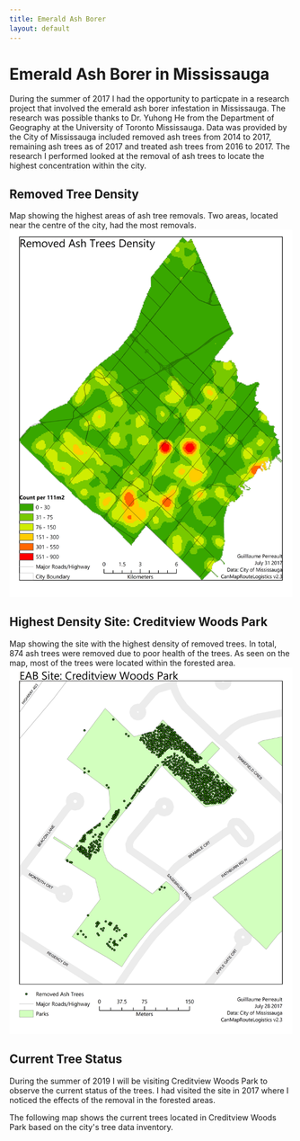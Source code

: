 ```yaml
---
title: Emerald Ash Borer
layout: default
---
```

# Emerald Ash Borer in Mississauga
During the summer of 2017 I had the opportunity to particpate in a research project that involved the emerald ash borer infestation in Mississauga. The research was possible thanks to Dr. Yuhong He from the Department of Geography at the University of Toronto Mississauga. Data was provided by the City of Mississauga included removed ash trees from 2014 to 2017, remaining ash trees as of 2017 and treated ash trees from 2016 to 2017. The research I performed looked at the removal of ash trees to locate the highest concentration within the city.

## Removed Tree Density
Map showing the highest areas of ash tree removals. Two areas, located near the centre of the city, had the most removals.
![EAB Density Map](./EABRemovalDensity_1.jpg)

## Highest Density Site: Creditview Woods Park
Map showing the site with the highest density of removed trees. In total, 874 ash trees were removed due to poor health of the trees. As seen on the map, most of the trees were located within the forested area.
![EAB Site Removal](./MissSite1_1.jpg)

## Current Tree Status
During the summer of 2019 I will be visiting Creditview Woods Park to observe the current status of the trees. I had visited the site in 2017 where I noticed the effects of the removal in the forested areas.

The following map shows the current trees located in Creditview Woods Park based on the city's tree data inventory.
<div id="mapidtreecwp" style="width: 700px; height: 950px">
      <script>
            var mymaptreecwp = L.map('mapidtreecwp').setView([43.580222, -79.662720], 16);
            L.tileLayer('https://api.tiles.mapbox.com/v4/{id}/{z}/{x}/{y}.png?access_token={accessToken}', {
                  attribution: 'City-owned Tree Inventory - MississaugaData, 03/04/2019 <br>Map data &copy; <a href="https://www.openstreetmap.org/">OpenStreetMap</a> contributors, <a href="https://creativecommons.org/licenses/by-sa/2.0/">CC-BY-SA</a>, Imagery © <a href="https://www.mapbox.com/">Mapbox</a>',
                  maxZoom: 18,
                  id: 'mapbox.streets',
                  accessToken: 'pk.eyJ1IjoiZ3BlcnJlYXVsdDkxIiwiYSI6ImNqdXJqYmxubTBpbDU0M25wdm5hMnk2dGEifQ.xS5T9S5SvQKL8wiChwUErA'
            }).addTo(mymaptreecwp);
            var geojsonMarkerCWP = {
                  radius: 3,
                  fillColor: "#259ff0",
                  color: "#000",
                  weight: 1,
                  opacity: 1,
                  fillOpacity: 0.8
            };
            function getTreeColor(d) {
              switch(d){
                case 'ACCOLATE ELM': return  "#a8f8a8";
                case 'Accolate Elm': return  "#a8f8a8";
                case 'AMERICAN ELM': return "#780000";
                case 'American Elm': return "#780000";
                case 'ASH SPP.': return "#fe0001";
                case 'Ash SPP.': return "#fe0001";
                case 'AUSTRIAN PINE': return "#08f808";
                case 'Austrian Pine': return "#08f808";
                case 'BASSWOOD LINDEN': return "#c0feff";
                case 'Basswood Linden': return "#c0feff";
                case 'BUR OAK': return "#880888";
                case 'Bur Oak': return "#880888";
                case 'Colorado Blue Spruce': return "#78a2ff";
                case 'COLORADO BLUE SPRUCE': return "#78a2ff";
                case 'COLORADO SPRUCE': return "#96c2ff";
                case 'Colorado Spruce': return "#96c2ff";
                case 'COLUMNAR NORWAY MAPLE': return "#00a001";
                case 'Columnar Norway Maple': return "#00a001";
                case 'COMMON ZELKOVA': return "#fee601";
                case 'Common Zelkova': return "#fee601";
                case 'DEADOO': return "#fecc01";
                case 'Deadoo': return "#fecc01";
                case 'EASTERN WHITE CEDAR': return "#fe9a01";
                case 'Eastern White Cedar': return "#fe9a01";
                case 'FALSE CYPRUS': return "#feb401";
                case 'False Cyprus': return "#feb401";
                case 'GLENLEVEN LINDEN': return "#0c0c0d";
                case 'Glenleven Linden': return "#0c0c0d";
                case 'HONEY LOCUST': return "#363636";
                case 'Honey Locust': return "#363636";
                case 'IRON WOOD': return "#877878";
                case 'Iron Wood': return "#877878";
                case 'IVORY SILK JAPANESE LILAC': return "#9494a1";
                case 'Ivory Silk Japanese Lilac': return "#9494a1";
                case 'LITTLELEAF LINDEN': return "#d67ad0";
                case 'Littleleaf Linden': return "#d67ad0";
                case 'NORWAY MAPLE': return "#705039";
                case 'Norway Maple': return "#705039";
                case 'RED MAPLE': return "#705039";
                case 'Red Maple': return "#705039";
                case 'RED OAK': return "#705039";
                case 'Red Oak': return "#705039";
                case 'SCOTCH PINE': return "#705039";
                case 'Scotch Pine': return "#705039";
                case 'SHAGBARK HICKORY': return "#705039";
                case 'Shagbark Hickory': return "#705039";
                case 'SILVER MAPLE': return "#705039";
                case 'Silver Maple': return "#705039";
                case 'STUMP': return "#705039";
                case 'Stump': return "#705039";
                case 'SUGAR MAPLE': return "#705039";
                case 'Sugar Maple': return "#705039";
                case 'TREMBLING POPLAR': return "#705039";
                case 'Trembling Poplar': return "#705039";
                case 'WHITE OAK': return "#705039";
                case 'White Oak': return "#705039";
                case 'WHITE PINE': return "#705039";
                case 'White Pine': return "#705039";
                case 'WHITE SPRUCE': return "#705039";
                case 'White Spruce': return "#705039";
                default: return '#ffffff'
              }

            }
            function forEachFeature(feature, layer) {
                var popupContent =  feature.properties.BOTDESC;
                layer.bindPopup(popupContent);
                //layer.bindTooltip(popupContent);
            }
            $.getJSON("geo_layers/Tree_3857_creditviewwoods.geojson",function(data){
                  L.geoJson(data, {
                        pointToLayer: function (feature, latlng) {
                        return L.circleMarker(latlng, {fillColor: getTreeColor(feature.properties.BOTDESC),
                                                      radius: 3,
                                                      weight: 2,
                                                      opacity: 0.5,
                                                      color: "#000000",
                                                      fillOpacity: 0.5}
                                              );
                        },

                        onEachFeature: forEachFeature
                  }).addTo(mymaptreecwp);
            });
            var legend = L.control({position: 'bottomleft'});
            legend.onAdd = function (map) {
                  var div = L.DomUtil.create('div', 'info legend'),
                  labels = ['<strong>Trees</strong>'],
                  categoriesL = ['Accolate Elm','American Elm','Ash SPP.','Austrian Pine','Basswood Linden','Bur Oak','Colorado Blue Spruce','Colorado Spruce','Columnar Norway Maple','Common Zelkova','Deadoo','Eastern White Cedar','False Cyprus','Glenleven Linden','Honey Locust','Iron Wood','Ivory Silk Japanese Lilac','Littleleaf Linden','Norway Maple','Red Maple','Red Oak','Scotch Pine','Shagbark Hickory','Silver Maple','Stump','Sugar Maple','Trembling Poplar','White Oak','White Pine','White Spruce'];
                  for (var i = 0; i < categoriesL.length; i++) {
                    div.innerHTML += labels.push(
                      '<i class="circle" style="background:' + getTreeColor(categoriesL[i]) + '"></i> ' +
                      (categoriesL[i] ? categoriesL[i] + '<br>' : '+')
                    );
                  }

                  div.innerHTML = labels.join('<br>');
                  return div;
             };
             var legend2 = L.control({position: 'bottomleft'});
             legend2.onAdd = function (map) {
                   var div = L.DomUtil.create('div', 'info legend');
                   labels = ['<strong>Trees</strong>'];
                   div.innerHTML += '<i class="circle" style="background: #a8f8a8"></i><span>Accolate Elm</span><br>';
                   div.innerHTML += '<i class="circle" style="background: #780000"></i><span>American Elm</span><br>';
                   div.innerHTML += '<i class="circle" style="background: #fe0001"></i><span>Ash SPP.</span><br>';
                   div.innerHTML += '<i class="circle" style="background: #08f808"></i><span>Austrian Pine</span><br>';
                   div.innerHTML += '<i class="circle" style="background: #c0feff"></i><span>Basswood Linden</span><br>';
                   div.innerHTML += '<i class="circle" style="background: #880888"></i><span>Bur Oak</span><br>';
                   div.innerHTML += '<i class="circle" style="background: #78a2ff"></i><span>Colorado Blue Spruce</span><br>';
                   div.innerHTML += '<i class="circle" style="background: #96c2ff"></i><span>Colorado Spruce</span><br>';
                   div.innerHTML += '<i class="circle" style="background: #00a001"></i><span>Columnar Norway Maple</span><br>';
                   div.innerHTML += '<i class="circle" style="background: #fee601"></i><span>Common Zelkova</span><br>';
                   div.innerHTML += '<i class="circle" style="background: #fecc01"></i><span>Deadoo</span><br>';
                   div.innerHTML += '<i class="circle" style="background: #feb401"></i><span>Eastern White Cedar</span><br>';
                   div.innerHTML += '<i class="circle" style="background: #fe9a01"></i><span>False Cyprus</span><br>';
                   div.innerHTML += '<i class="circle" style="background: #0c0c0d"></i><span>Glenleven Linden</span><br>';
                   div.innerHTML += '<i class="circle" style="background: #363636"></i><span>Honey Locust</span><br>';
                   div.innerHTML += '<i class="circle" style="background: #877878"></i><span>Iron Wood</span><br>';
                   div.innerHTML += '<i class="circle" style="background: #9494a1"></i><span>Ivory Silk Japanese Lilac</span><br>';
                   div.innerHTML += '<i class="circle" style="background: #d67ad0"></i><span>Littleleaf Linden</span><br>';
                   div.innerHTML += '<i class="circle" style="background: #705039"></i><span>Norway Maple</span><br>';
                   div.innerHTML += '<i class="circle" style="background: #705039"></i><span>Red Maple</span><br>';
                   div.innerHTML += '<i class="circle" style="background: #705039"></i><span>Red Oak</span><br>';
                   div.innerHTML += '<i class="circle" style="background: #705039"></i><span>Scotch Pine</span><br>';
                   div.innerHTML += '<i class="circle" style="background: #705039"></i><span>Shagbark Hickory</span><br>';
                   div.innerHTML += '<i class="circle" style="background: #705039"></i><span>Silver Maple</span><br>';
                   div.innerHTML += '<i class="circle" style="background: #705039"></i><span>Stump</span><br>';
                   div.innerHTML += '<i class="circle" style="background: #705039"></i><span>Sugar Maple</span><br>';
                   div.innerHTML += '<i class="circle" style="background: #705039"></i><span>Trembling Poplar</span><br>';
                   div.innerHTML += '<i class="circle" style="background: #705039"></i><span>White Oak</span><br>';
                   div.innerHTML += '<i class="circle" style="background: #705039"></i><span>White Pine</span><br>';
                   div.innerHTML += '<i class="circle" style="background: #705039"></i><span>White Spruce</span><br>';
                   return div
              };
             legend2.addTo(mymaptreecwp);
     </script>
</div>
